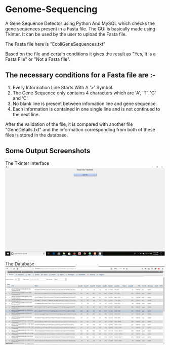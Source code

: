 # Genome-Sequencing

A Gene Sequence Detector using Python And MySQL which checks the gene sequences present in a Fasta file.
The GUI is basically made using Tkinter. It can be used by the user to upload the Fasta file.

The Fasta file here is "EcoliGeneSequences.txt"

Based on the file and certain conditions it gives the result as "Yes, It is a Fasta File" or "Not a Fasta file".

## The necessary conditions for a Fasta file are :-

1) Every Information Line Starts With A '>' Symbol.
2) The Gene Sequence only contains 4 characters which are 'A', 'T', 'G' and 'C'.
3) No blank line is present between infomation line and gene sequence.
4) Each information is contained in one single line and is not continued to the next line.

After the validation of the file, it is compared with another file "GeneDetails.txt" and the information corresponding from both of these files is stored in the database.

## Some Output Screenshots

The Tkinter Interface
![](a/Screenshot%20(2708).png)

The Database
![](a/records.png)
